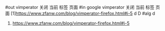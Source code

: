 #out
vimperator 关闭 当前 标签 页面
#in
google
vimperator 关闭 当前 标签 页面
[1]https://www.zfanw.com/blog/vimperator-firefox.html#i-5
d D
#alg
d
1. https://www.zfanw.com/blog/vimperator-firefox.html#i-5
